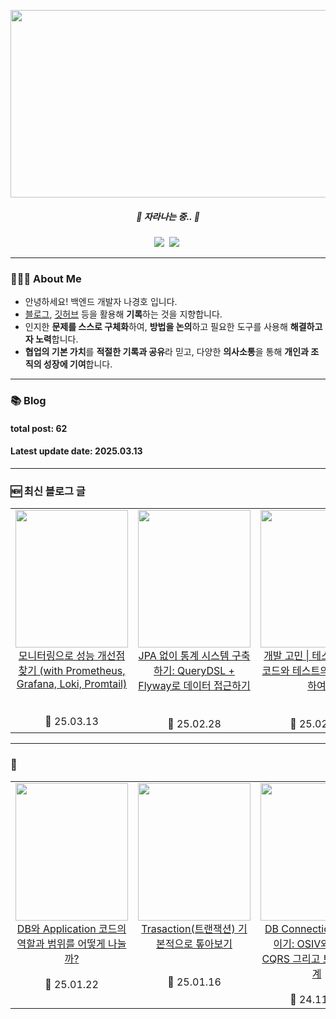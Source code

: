 <p align="center"> 
  <a href="https://www.gitanimals.org/en_US?utm_medium=image&utm_source=Hoya324&utm_content=farm">
  <img
    src="https://render.gitanimals.org/farms/Hoya324"
    width="600"
    height="300"
  />
  </a>
  <h5 align="center"> 🌱 자라나는 중.. 🌱 </h3>
</p>

<p align="center"> 
    <a href="https://www.instagram.com/guuardna_/"> <img src="http://img.shields.io/badge/-instagram-22222a?style=flat&logo=Instagram&link=https://www.instagram.com/guuardna_/" /></a>&nbsp
    <a href="https://hoya324.tistory.com/"><img src="http://img.shields.io/badge/-Tistory-000000?style=flat&logo=Tistory&link=https://hoya324.tistory.com/" /></a>&nbsp
</p>

---

### 👨🏻‍🌾 About Me

- 안녕하세요! 백엔드 개발자 나경호 입니다.
- [블로그](https://hoya324.tistory.com/), [깃허브](https://github.com/Hoya324) 등을 활용해 **기록**하는 것을 지향합니다.
- 인지한 **문제를 스스로 구체화**하여, **방법을 논의**하고 필요한 도구를 사용해 **해결하고자 노력**합니다.
- **협업의 기본 가치**를 **적절한 기록과 공유**라 믿고, 다양한 **의사소통**을 통해 **개인과 조직의 성장에 기여**합니다.

---

### 📚 Blog  
#### total post: 62  
#### Latest update date: 2025.03.13  

---

### 🆕 최신 블로그 글
<table>
  <tbody>
    <tr>
      <td width="200px" valign="top">
        <a href="https://hoya324.tistory.com/entry/%EB%AA%A8%EB%8B%88%ED%84%B0%EB%A7%81%EC%9C%BC%EB%A1%9C-%EC%84%B1%EB%8A%A5-%EA%B0%9C%EC%84%A0%EC%A0%90-%EC%B0%BE%EA%B8%B0-with-Prometheus-Grafana-Loki-Promtail">
          <img src="https://i1.daumcdn.net/thumb/C230x300/?fname=https://blog.kakaocdn.net/dn/oqiVD/btsMJJiEuBP/iPlEL4GckkQMCFW5fOEdcK/img.png" width="180px" height="220px"/>
          <br />
          <div style="text-align: center;">
            모니터링으로 성능 개선점 찾기 (with Prometheus, Grafana, Loki, Promtail)
          </div>
        </a>
        <br>
        <br>
        <div style="text-align: center;">📅 25.03.13</div>
      </td>
      <td width="200px" valign="top">
        <a href="https://hoya324.tistory.com/entry/JPA-%EC%97%86%EC%9D%B4-%ED%86%B5%EA%B3%84-%EC%8B%9C%EC%8A%A4%ED%85%9C-%EA%B5%AC%EC%B6%95%ED%95%98%EA%B8%B0-QueryDSL-Flyway%EB%A1%9C-%EB%8D%B0%EC%9D%B4%ED%84%B0-%EC%A0%91%EA%B7%BC%ED%95%98%EA%B8%B0">
          <img src="https://i1.daumcdn.net/thumb/C230x300/?fname=https://blog.kakaocdn.net/dn/c9tBiL/btsMzrJNz0k/baF4sblVSafgDJU4Ciuvc1/img.png" width="180px" height="220px"/>
          <br />
          <div style="text-align: center;">
            JPA 없이 통계 시스템 구축하기: QueryDSL + Flyway로 데이터 접근하기
          </div>
        </a>
        <br><br>
        <div style="text-align: center;">📅 25.02.28</div>
      </td>   
      <td width="200px" valign="top">
        <a href="https://hoya324.tistory.com/entry/%ED%85%8C%EC%8A%A4%ED%8A%B8-%EA%B0%80%EB%8A%A5%ED%95%9C-%EC%BD%94%EB%93%9C%EC%99%80-%ED%85%8C%EC%8A%A4%ED%8A%B8%EC%9D%98-%EB%B2%94%EC%9C%84%EC%97%90-%EB%8C%80%ED%95%9C-%EA%B3%A0%EB%AF%BC">
          <img src="https://i1.daumcdn.net/thumb/C230x300/?fname=https://blog.kakaocdn.net/dn/Z5ilb/btsMlNsbFMa/Ca8F6u5cS6gPMVFTuuXUEK/img.png" width="180px" height="220px"/>
          <br />
          <div style="text-align: center;">
            개발 고민 | 테스트 가능한 코드와 테스트의 범위에 대하여
          </div>
        </a>
        <br><br>
        <div style="text-align: center;">📅 25.02.17</div>
      </td>
    </tr>
  </tbody>
</table>

---

### 📌
<table>
  <tbody>
    <tr>
      <td width="200px" valign="top">
        <a href="https://hoya324.tistory.com/entry/DB%EC%99%80-Application-%EC%BD%94%EB%93%9C%EC%9D%98-%EC%97%AD%ED%95%A0%EA%B3%BC-%EB%B2%94%EC%9C%84%EB%A5%BC-%EC%96%B4%EB%96%BB%EA%B2%8C-%EB%82%98%EB%88%8C%EA%B9%8C">
          <img src="https://i1.daumcdn.net/thumb/C230x300/?fname=https://blog.kakaocdn.net/dn/N7HFu/btsLVEREY4Z/JPIypsMwJgMB8Eo0n5aC7k/img.png" width="180px" height="220px"/>
          <br />
          <div style="text-align: center;">
            DB와 Application 코드의 역할과 범위를 어떻게 나눌까?
          </div>
        </a>
        <br>
        <div style="text-align: center;">📅 25.01.22</div>
      </td>
      <td width="200px" valign="top">
        <a href="https://hoya324.tistory.com/entry/Trasaction%ED%8A%B8%EB%9E%9C%EC%9E%AD%EC%85%98-%EA%B8%B0%EB%B3%B8%EC%A0%81%EC%9C%BC%EB%A1%9C-%ED%86%BA%EC%95%84%EB%B3%B4%EA%B8%B0">
          <img src="https://i1.daumcdn.net/thumb/C230x300/?fname=https://blog.kakaocdn.net/dn/DG71s/btsLP4Vzym2/IsFttKBbmkeQSIKv7B85K1/img.png" width="180px" height="220px"/>
          <br />
          <div style="text-align: center;">Trasaction(트랜잭션) 기본적으로 톺아보기</div>
        </a>
        <br><br>
        <div style="text-align: center;">📅 25.01.16</div>
      </td>
      <td width="200px" valign="top">
        <a href="https://hoya324.tistory.com/entry/DB-Connection-%EC%A0%90%EC%9C%A0-%EC%A4%84%EC%9D%B4%EA%B8%B0-OSIV%EC%99%80-%EB%8B%A8%EA%B3%84%EC%A0%81-CQRS-%EA%B7%B8%EB%A6%AC%EA%B3%A0-%ED%8A%B8%EB%9E%9C%EC%9E%AD%EC%85%98-%EC%84%A4%EA%B3%84">
          <img src="https://i1.daumcdn.net/thumb/C230x300/?fname=https://blog.kakaocdn.net/dn/bf8W1Z/btsKTINZChS/YfnX0YPj1JZkEihlYqjsK0/img.png" width="180px" height="220px"/>
          <br />
          <div style="text-align: center;">DB Connection 점유 줄이기: OSIV와 단계적 CQRS 그리고 트랜잭션 설계</div>
        </a>
        <br>
        <div style="text-align: center;">📅 24.11.24</div>
      </td>         
    </tr>
  </tbody>
</table>
